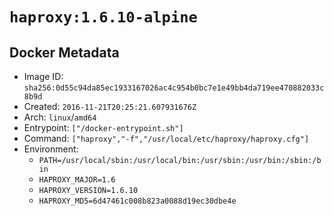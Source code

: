# `haproxy:1.6.10-alpine`

## Docker Metadata

- Image ID: `sha256:0d55c94da85ec1933167026ac4c954b0bc7e1e49bb4da719ee470882033c8b9d`
- Created: `2016-11-21T20:25:21.607931676Z`
- Arch: `linux`/`amd64`
- Entrypoint: `["/docker-entrypoint.sh"]`
- Command: `["haproxy","-f","/usr/local/etc/haproxy/haproxy.cfg"]`
- Environment:
  - `PATH=/usr/local/sbin:/usr/local/bin:/usr/sbin:/usr/bin:/sbin:/bin`
  - `HAPROXY_MAJOR=1.6`
  - `HAPROXY_VERSION=1.6.10`
  - `HAPROXY_MD5=6d47461c008b823a0088d19ec30dbe4e`
